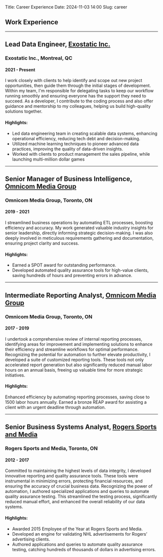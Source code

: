 Title: Career Experience
Date: 2024-11-03 14:00
Slug: career

## Work Experience

---

## Lead Data Engineer, [Exostatic Inc.](https://www.exostatic.com/)
### Exostatic Inc., Montreal, QC
#### 2021 - Present

 I work closely with clients to help identify and scope out new project opportunities, then guide them through the initial stages of development. Within my team, I'm responsible for delegating tasks to keep our workflow running smoothly and ensuring everyone has the support they need to succeed. As a developer, I contribute to the coding process and also offer guidance and mentorship to my colleagues, helping us build high-quality solutions together.

#### Highlights:
- Led data engineering team in creating scalable data systems, enhancing operational efficiency, reducing tech debt and decision-making.
- Utilized machine learning techniques to pioneer advanced data practices, improving the quality of data-driven insights.
- Worked with clients to product management the sales pipeline, while launching multi-million dollar games

---

## Senior Manager of Business Intelligence, [Omnicom Media Group](https://omnicommediagroup.com/)
### Omnicom Media Group, Toronto, ON
#### 2019 - 2021

I streamlined business operations by automating ETL processes, boosting efficiency and accuracy. My work generated valuable industry insights for senior leadership, directly informing strategic decision-making. I was also deeply involved in meticulous requirements gathering and documentation, ensuring project clarity and success.

#### Highlights:
- Earned a SPOT award for outstanding performance.
- Developed automated quality assurance tools for high-value clients, saving hundreds of hours and preventing errors in advance.

---

## Intermediate Reporting Analyst, [Omnicom Media Group](https://omnicommediagroup.com/)
### Omnicom Media Group, Toronto, ON
#### 2017 - 2019

I undertook a comprehensive review of internal reporting processes, identifying areas for improvement and implementing solutions to enhance their efficiency and streamline workflows for optimal performance. Recognizing the potential for automation to further elevate productivity, I developed a suite of customized reporting tools. These tools not only accelerated report generation but also significantly reduced manual labor hours on an annual basis, freeing up valuable time for more strategic initiatives.  
 

#### Highlights:
Enhanced efficiency by automating reporting processes, saving close to 1500 labor hours annually.
Earned a bronze REAP award for assisting a client with an urgent deadline through automation.

---

## Senior Business Systems Analyst, [Rogers Sports and Media](https://www.rogerssportsandmedia.com/)
### Rogers Sports and Media, Toronto, ON
#### 2012 - 2017

Committed to maintaining the highest levels of data integrity, I developed innovative reporting and quality assurance tools. These tools were instrumental in minimizing errors, protecting financial resources, and ensuring the accuracy of crucial business data. Recognizing the power of automation, I authored specialized applications and queries to automate quality assurance testing. This streamlined the testing process, significantly reduced manual effort, and enhanced the overall reliability of our data systems.  

#### Highlights:
- Awarded 2015 Employee of the Year at Rogers Sports and Media.
- Developed an engine for validating NHL advertisements for Rogers’ advertising clients.
- Authored applications and queries to automate quality assurance testing, catching hundreds of thousands of dollars in advertising errors.
